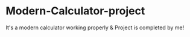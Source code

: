 # Modern-Calculator-project
It's a modern calculator working properly &amp; Project is completed by me!
